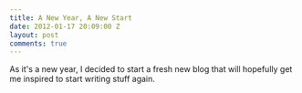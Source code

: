 ```yaml
---
title: A New Year, A New Start
date: 2012-01-17 20:09:00 Z
layout: post
comments: true
---
```


As it's a new year, I decided to start a fresh new blog that will hopefully get me inspired to start writing stuff again.
